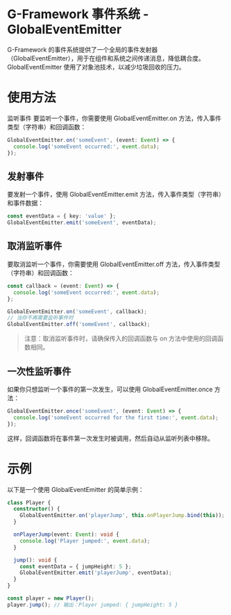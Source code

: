 # G-Framework 事件系统 - GlobalEventEmitter
G-Framework 的事件系统提供了一个全局的事件发射器（GlobalEventEmitter），用于在组件和系统之间传递消息，降低耦合度。GlobalEventEmitter 使用了对象池技术，以减少垃圾回收的压力。

# 使用方法
监听事件
要监听一个事件，你需要使用 GlobalEventEmitter.on 方法，传入事件类型（字符串）和回调函数：

```typescript
GlobalEventEmitter.on('someEvent', (event: Event) => {
  console.log('someEvent occurred:', event.data);
});
```
## 发射事件
要发射一个事件，使用 GlobalEventEmitter.emit 方法，传入事件类型（字符串）和事件数据：

```typescript
const eventData = { key: 'value' };
GlobalEventEmitter.emit('someEvent', eventData);
```
## 取消监听事件
要取消监听一个事件，你需要使用 GlobalEventEmitter.off 方法，传入事件类型（字符串）和回调函数：

```typescript
const callback = (event: Event) => {
  console.log('someEvent occurred:', event.data);
};

GlobalEventEmitter.on('someEvent', callback);
// 当你不再需要监听事件时
GlobalEventEmitter.off('someEvent', callback);
```
> 注意：取消监听事件时，请确保传入的回调函数与 on 方法中使用的回调函数相同。

## 一次性监听事件
如果你只想监听一个事件的第一次发生，可以使用 GlobalEventEmitter.once 方法：

```typescript
GlobalEventEmitter.once('someEvent', (event: Event) => {
  console.log('someEvent occurred for the first time:', event.data);
});
```
这样，回调函数将在事件第一次发生时被调用，然后自动从监听列表中移除。

# 示例
以下是一个使用 GlobalEventEmitter 的简单示例：

```typescript
class Player {
  constructor() {
    GlobalEventEmitter.on('playerJump', this.onPlayerJump.bind(this));
  }

  onPlayerJump(event: Event): void {
    console.log('Player jumped:', event.data);
  }

  jump(): void {
    const eventData = { jumpHeight: 5 };
    GlobalEventEmitter.emit('playerJump', eventData);
  }
}

const player = new Player();
player.jump(); // 输出：Player jumped: { jumpHeight: 5 }
```